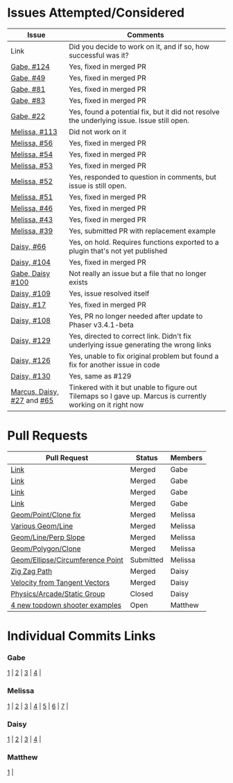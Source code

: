 # Issues Attempted/Considered

| Issue   | Comments |
|---------| ---------|
| Link 	  | Did you decide to work on it, and if so, how successful was it? |
| [Gabe, #124](https://github.com/photonstorm/phaser3-examples/issues/124) | Yes, fixed in merged PR |
| [Gabe, #49](https://github.com/photonstorm/phaser3-examples/issues/49) | Yes, fixed in merged PR |
| [Gabe, #81](https://github.com/photonstorm/phaser3-examples/issues/81) | Yes, fixed in merged PR |
| [Gabe, #83](https://github.com/photonstorm/phaser3-examples/issues/83) | Yes, fixed in merged PR |
| [Gabe, #22](https://github.com/photonstorm/phaser3-examples/issues/22) | Yes, found a potential fix, but it did not resolve the underlying issue. Issue still open. |
| [Melissa, #113](https://github.com/photonstorm/phaser3-examples/issues/113) | Did not work on it |
| [Melissa, #56](https://github.com/photonstorm/phaser3-examples/issues/56) | Yes, fixed in merged PR |
| [Melissa, #54](https://github.com/photonstorm/phaser3-examples/issues/54)| Yes, fixed in merged PR |
| [Melissa, #53](https://github.com/photonstorm/phaser3-examples/issues/53) | Yes, fixed in merged PR |
| [Melissa, #52](https://github.com/photonstorm/phaser3-examples/issues/52) | Yes, responded to question in comments, but issue is still open. |
| [Melissa, #51](https://github.com/photonstorm/phaser3-examples/issues/51) | Yes, fixed in merged PR |
| [Melissa, #46](https://github.com/photonstorm/phaser3-examples/issues/46) | Yes, fixed in merged PR |
| [Melissa, #43](https://github.com/photonstorm/phaser3-examples/issues/43) | Yes, fixed in merged PR |
| [Melissa, #39](https://github.com/photonstorm/phaser3-examples/issues/39) | Yes, submitted PR with replacement example |
| [Daisy, #66](https://github.com/photonstorm/phaser3-examples/issues/66) | Yes, on hold. Requires functions exported to a plugin that's not yet published |
| [Daisy, #104](https://github.com/photonstorm/phaser3-examples/issues/104) | Yes, fixed in merged PR |
| [Gabe, Daisy #100](https://github.com/photonstorm/phaser3-examples/issues/100) | Not really an issue but a file that no longer exists |
| [Daisy, #109](https://github.com/photonstorm/phaser3-examples/issues/109) | Yes, issue resolved itself |
| [Daisy, #17](https://github.com/photonstorm/phaser3-examples/issues/17) | Yes, fixed in merged PR |
| [Daisy, #108](https://github.com/photonstorm/phaser3-examples/issues/108) | Yes, PR no longer needed after update to Phaser v3.4.1-beta |
| [Daisy, #129](https://github.com/photonstorm/phaser3-examples/issues/129) | Yes, directed to correct link. Didn't fix underlying issue generating the wrong links |
| [Daisy, #126](https://github.com/photonstorm/phaser3-examples/issues/126) | Yes, unable to fix original problem but found a fix for another issue in code | 
| [Daisy, #130](https://github.com/photonstorm/phaser3-examples/issues/130) | Yes, same as #129 |
| [Marcus, Daisy, #27](https://github.com/photonstorm/phaser3-examples/issues/27) and [#65](https://github.com/photonstorm/phaser3-examples/issues/65)| Tinkered with it but unable to figure out Tilemaps so I gave up. Marcus is currently working on it right now | 

# Pull Requests

| Pull Request   | Status | Members |
| ---------------| -------| --------|
| [Link](https://github.com/photonstorm/phaser3-examples/pull/128) | Merged | Gabe |
| [Link](https://github.com/photonstorm/phaser3-examples/pull/106) | Merged | Gabe |
| [Link](https://github.com/photonstorm/phaser3-examples/pull/99) | Merged | Gabe |
| [Link](https://github.com/photonstorm/phaser3-examples/pull/98) | Merged | Gabe |
| [Geom/Point/Clone fix](https://github.com/photonstorm/phaser3-examples/pull/95) | Merged | Melissa |
| [Various Geom/Line](https://github.com/photonstorm/phaser3-examples/pull/105) | Merged | Melissa |
| [Geom/Line/Perp Slope](https://github.com/photonstorm/phaser3-examples/pull/114) | Merged | Melissa |
| [Geom/Polygon/Clone](https://github.com/photonstorm/phaser3-examples/pull/116) | Merged | Melissa |
| [Geom/Ellipse/Circumference Point](https://github.com/photonstorm/phaser3-examples/pull/138) | Submitted | Melissa |
| [Zig Zag Path](https://github.com/photonstorm/phaser3-examples/pull/107) | Merged | Daisy |
| [Velocity from Tangent Vectors](https://github.com/photonstorm/phaser3-examples/pull/115) | Merged | Daisy |
| [Physics/Arcade/Static Group](https://github.com/photonstorm/phaser3-examples/pull/117) | Closed | Daisy |
| [4 new topdown shooter examples](https://github.com/photonstorm/phaser3-examples/pull/140) | Open | Matthew |

# Individual Commits Links

### Gabe
[1](https://github.com/nyu-ossd-s18/phaser3-examples/commit/b784b674e4d1d962e614ec7a68aa44723e86882d) |
[2](https://github.com/nyu-ossd-s18/phaser3-examples/commit/926d2eae79bcced1f90bcd206ecbe07566f84e51) |
[3](https://github.com/nyu-ossd-s18/phaser3-examples/commit/26dcd0bacd938949f08aea81f033dd57cc53a4bb) |
[4](https://github.com/nyu-ossd-s18/phaser3-examples/commit/1237e2d3002c8c94b03731e9f746a5f4e6ea53f0) |

### Melissa
[1](https://github.com/nyu-ossd-s18/phaser3-examples/commit/180f1133916964a59cb42ea202ccc20cb6be8af8) |
[2](https://github.com/nyu-ossd-s18/phaser3-examples/commit/58fb4df1a26e926da16782331bdbdbac2042fbd5) |
[3](https://github.com/nyu-ossd-s18/phaser3-examples/commit/3236a2ac937f0e2ebf4880c61c4192cf853ea15e) |
[4](https://github.com/nyu-ossd-s18/phaser3-examples/commit/24355b200506fc607084034de81dc3893e351bac) |
[5](https://github.com/nyu-ossd-s18/phaser3-examples/commit/22aa4d8935824d42370f41a77ad5ed7e5d877441) |
[6](https://github.com/nyu-ossd-s18/phaser3-examples/commit/e96d17d5f3cbc078dec9f2d4e34b98535566ed24) |
[7](https://github.com/nyu-ossd-s18/phaser3-examples/commit/3dd3fa4561985f12e9c02c45af740a1404fcba35) |

### Daisy
[1](https://github.com/nyu-ossd-s18/phaser3-examples/commit/1a8eaaebc35812fa60904d3ae3c62d12da4002e4) | 
[2](https://github.com/nyu-ossd-s18/phaser3-examples/commit/9db27cb31d64ba3eda81e195ca294feaca007e07) |
[3](https://github.com/nyu-ossd-s18/phaser3-examples/commit/67deb77d1d9e274554fb06988d8ca6e54cfc1256) |
[4](https://github.com/nyu-ossd-s18/phaser3-examples/commit/b61ce6f97ac105541f31bfcad20df2cf95dd6af9) |

### Matthew
[1](https://github.com/nyu-ossd-s18/phaser3-examples/commit/1fb306b22d3c08c48e9d5d42143357147487aee6) |

